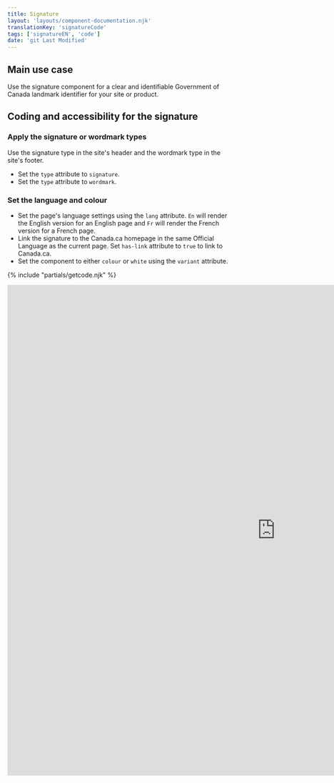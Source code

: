 ```yaml
---
title: Signature
layout: 'layouts/component-documentation.njk'
translationKey: 'signatureCode'
tags: ['signatureEN', 'code']
date: 'git Last Modified'
---
```


## Main use case

Use the signature component for a clear and identifiable Government of Canada landmark identifier for your site or product.

## Coding and accessibility for the signature

### Apply the signature or wordmark types

Use the signature type in the site's <gcds-link href="{{ links.header }}">header</gcds-link> and the wordmark type in the site's <gcds-link href="{{ links.footer }}">footer</gcds-link>.

- Set the `type` attribute to `signature`.
- Set the `type` attribute to `wordmark`.

### Set the language and colour

- Set the page's language settings using the `lang` attribute. `En` will render the English version for an English page and `Fr` will render the French version for a French page.
- Link the signature to the Canada.ca homepage in the same Official Language as the current page. Set `has-link` attribute to `true` to link to Canada.ca.
- Set the component to either `colour` or `white` using the `variant` attribute.

{% include "partials/getcode.njk" %}

<iframe
  title="Overview of gcds-side-nav properties and events."
  src="https://cds-snc.github.io/gcds-components/iframe.html?viewMode=docs&demo=true&singleStory=true&id=components-signature--events-properties&lang=en"
  width="1200"
  height="1100"
  style="display: block; margin: 0 auto;"
  frameBorder="0"
  allow="clipboard-write"
></iframe>
